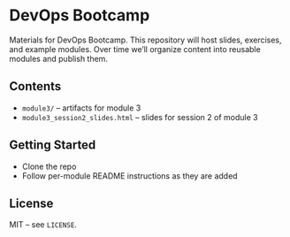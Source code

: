 # DevOps Bootcamp

Materials for DevOps Bootcamp. This repository will host slides, exercises, and example modules. Over time we’ll organize content into reusable modules and publish them.

## Contents
- `module3/` – artifacts for module 3
- `module3_session2_slides.html` – slides for session 2 of module 3

## Getting Started
- Clone the repo
- Follow per-module README instructions as they are added

## License
MIT – see `LICENSE`.
